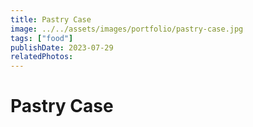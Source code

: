 ```yaml
---
title: Pastry Case
image: ../../assets/images/portfolio/pastry-case.jpg
tags: ["food"]
publishDate: 2023-07-29
relatedPhotos:
---
```

# Pastry Case
